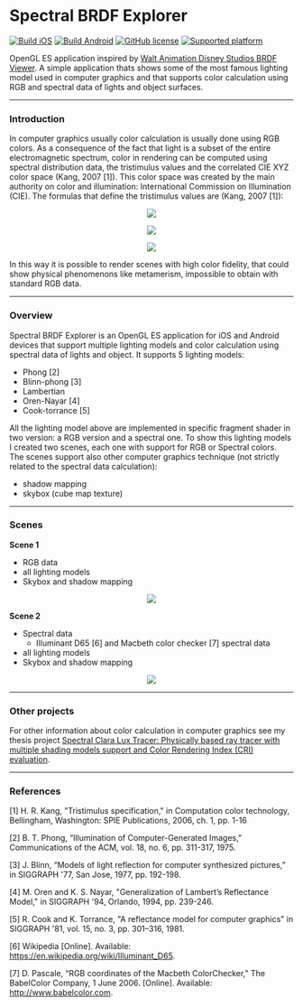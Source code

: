 # Spectral BRDF Explorer

[![Build iOS](https://app.bitrise.io/app/0f216f14818a0da5/status.svg?token=E_AXUmBiaFKXBgCdOC32dg&branch=master)](https://app.bitrise.io/app/0f216f14818a0da5)
[![Build Android](https://app.bitrise.io/app/6e58fb34f951eea4/status.svg?token=FoOVtEqyeSqs499m0WPWfA&branch=master)](https://app.bitrise.io/app/6e58fb34f951eea4)
[![GitHub license](https://img.shields.io/badge/license-MIT-blue.svg)](https://raw.githubusercontent.com/chicio/Spectral-BRDF-Explorer/master/LICENSE.md)
[![Supported platform](https://img.shields.io/badge/platforms-iOS%20%7C%20Android-orange.svg)](https://img.shields.io/badge/platforms-iOS%20%7C%20Android-orange.svg)


OpenGL ES application inspired by [Walt Animation Disney Studios BRDF Viewer](https://github.com/wdas/brdf). A simple application thats shows some of the most famous lighting model used in computer graphics and that supports color calculation using RGB and spectral data of lights and object surfaces.

***

### Introduction

In computer graphics usually color calculation is usually done using RGB colors. As a consequence of the fact that light is a subset of the entire electromagnetic spectrum, color in rendering can be computed using spectral distribution data, the tristimulus values and the correlated CIE XYZ color space (Kang, 2007 [1]). This color space was created by the main authority on color and illumination: International Commission on Illumination (CIE). The formulas that define the tristimulus values are (Kang, 2007 [1]):

<p align="center">
<img src="https://github.com/chicio/Spectral-BRDF-Explorer/blob/master/Screenshots/tristimulus-x.png"/>
</p>
<p align="center">
<img src="https://github.com/chicio/Spectral-BRDF-Explorer/blob/master/Screenshots/tristimulus-y.png"/>
</p>
<p align="center">
<img src="https://github.com/chicio/Spectral-BRDF-Explorer/blob/master/Screenshots/tristimulus-z.png"/>
</p>

In this way it is possible to render scenes with high color fidelity, that could show physical phenomenons like metamerism, impossible to obtain with standard RGB data.

***

### Overview

Spectral BRDF Explorer is an OpenGL ES application for iOS and Android devices that support multiple lighting models and color calculation using spectral data of lights and object.
It supports 5 lighting models:

- Phong [2]
- Blinn-phong [3]
- Lambertian 
- Oren-Nayar [4]
- Cook-torrance [5]

All the lighting model above are implemented in specific fragment shader in two version: a RGB version and a spectral one. To show this lighting models I created two scenes, each one with support for RGB or Spectral colors.  
The scenes support also other computer graphics technique (not strictly related to the spectral data calculation):

- shadow mapping
- skybox (cube map texture)

***

### Scenes

**Scene 1**
- RGB data
- all lighting models
- Skybox and shadow mapping

<p align="center">
<img src="https://github.com/chicio/Spectral-BRDF-Explorer/blob/master/Screenshots/rgb.gif"/>
</p>

**Scene 2**
- Spectral data
	- Illuminant D65 [6] and Macbeth color checker [7] spectral data
- all lighting models
- Skybox and shadow mapping

<p align="center">
<img src="https://github.com/chicio/Spectral-BRDF-Explorer/blob/master/Screenshots/spectral.gif"/>
</p>

***

### Other projects

For other information about color calculation in computer graphics see my thesis project [Spectral Clara Lux Tracer: Physically based ray tracer with multiple shading models support and Color Rendering Index (CRI) evaluation](https://github.com/chicio/Spectral-Clara-Lux-Tracer).

***

### References

[1] H. R. Kang, "Tristimulus specification," in Computation color technology, Bellingham, Washington: SPIE Publications, 2006, ch. 1, pp. 1-16

[2] B. T. Phong, “Illumination of Computer-Generated Images,” Communications of the ACM, vol. 18, no. 6, pp. 311-317, 1975.

[3] J. Blinn, “Models of light reflection for computer synthesized pictures,” in SIGGRAPH '77, San Jose, 1977, pp. 192-198.

[4] M. Oren and K. S. Nayar, "Generalization of Lambert’s Reflectance Model," in SIGGRAPH '94, Orlando, 1994, pp. 239-246.

[5] R. Cook and K. Torrance, "A reflectance model for computer graphics" in SIGGRAPH '81, vol. 15, no. 3, pp. 301–316, 1981. 

[6] Wikipedia [Online]. Available:  https://en.wikipedia.org/wiki/Illuminant_D65. 

[7] D. Pascale, “RGB coordinates of the Macbeth ColorChecker,” The BabelColor Company, 1 June 2006. [Online]. Available: http://www.babelcolor.com.
